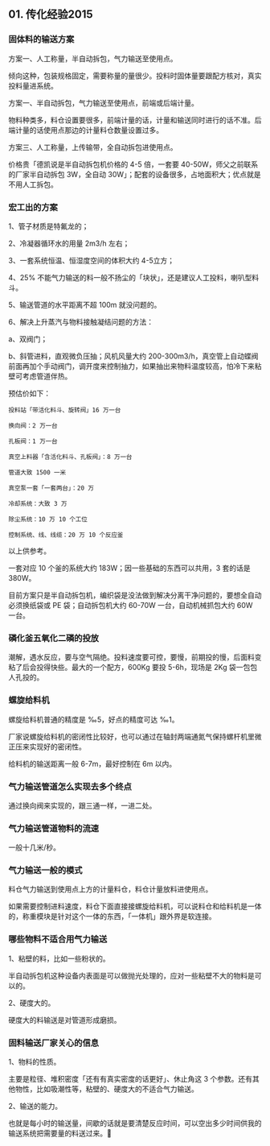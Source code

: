 ## 01. 传化经验2015

### 固体料的输送方案
方案一、人工称量，半自动拆包，气力输送至使用点。

倾向这种，包装规格固定，需要称量的量很少。投料时固体量要跟配方核对，真实投料量进系统。

方案一、半自动拆包，气力输送至使用点，前端或后端计量。

物料种类多，料仓设置要很多，前端计量的话，计量和输送同时进行的话不准。后端计量的话使用点那边的计量料仓数量设置过多。

方案三、人工称量，上传输带，全自动拆包进使用点。

价格贵「德凯说是半自动拆包机价格的 4-5 倍，一套要 40-50W，师父之前联系的厂家半自动拆包 3W，全自动 30W」；配套的设备很多，占地面积大；优点就是不用人工拆包。

### 宏工出的方案

1、管子材质是特氟龙的；

2、冷凝器循环水的用量 2m3/h 左右；

3、一套系统恒温、恒湿度空间的体积大约 4-5立方；

4、25% 不能气力输送的料一般不扬尘的「块状」，还是建议人工投料，喇叭型料斗。

5、输送管道的水平距离不超 100m 就没问题的。

6、解决上升蒸汽与物料接触凝结问题的方法：

a、双阀门；

b、斜管进料，直观微负压抽；风机风量大约 200-300m3/h，真空管上自动蝶阀前面再加个手动阀门，调开度来控制抽力，如果抽出来物料温度较高，怕冷下来粘壁可考虑管道伴热。

预估价如下：

```
投料站「带活化料斗、旋转阀」16 万一台

换向阀：2 万一台

孔板阀：1 万一台

真空上料器「含活化料斗、孔板阀」：8 万一台

管道大致 1500 一米

真空泵一套「一套两台」：20 万

冷却系统：大致 3 万

除尘系统：10 万 10 个工位

控制系统、线、线缆：20 万 10 个反应釜
```

以上供参考。

一套对应 10 个釜的系统大约 183W；因一些基础的东西可以共用，3 套的话是 380W。

目前方案只是半自动拆包机，编织袋是没法做到解决分离干净问题的，要想全自动必须换纸袋或 PE 袋；自动拆包机大约 60-70W 一台，自动机械抓包大约 60W 一台。

### 磷化釜五氧化二磷的投放

潮解，遇水反应，要与空气隔绝。投料速度要可控，要慢，前期投的慢，后面料变粘了后会投得快些。最大的一个配方，600Kg 要投 5-6h，现场是 2Kg 袋一包包人孔投的。

### 螺旋给料机

螺旋给料机普通的精度是 ‰5，好点的精度可达 ‰1。

厂家说螺旋给料机的密闭性比较好，也可以通过在轴封两端通氮气保持螺杆机里微正压来实现好的密闭性。

给料机的输送距离一般 6-7m，最好控制在 6m 以内。

### 气力输送管道怎么实现去多个终点

通过换向阀来实现的，跟三通一样，一进二处。

### 气力输送管道物料的流速

一般十几米/秒。

### 气力输送一般的模式

料仓气力输送到使用点上方的计量料仓，料仓计量放料进使用点。

如果需要控制进料速度，料仓下面直接接螺旋给料机，可以说料仓和给料机是一体的，称重模块是针对这个一体的东西，「一体机」跟外界是软连接。

### 哪些物料不适合用气力输送

1、粘壁的料，比如一些粉状的。

半自动拆包机这种设备内表面是可以做抛光处理的，应对一些粘壁不大的物料是可以的。

2、硬度大的。

硬度大的料输送是对管道形成磨损。

### 固料输送厂家关心的信息

1、物料的性质。

主要是粒径、堆积密度「还有有真实密度的话更好」、休止角这 3 个参数。还有其他物性，比如吸潮性等，粘壁的、硬度大的不适合气力输送。

2、输送的能力。

也就是每小时的输送量，间歇的话就是要清楚反应时间，可以空出多少时间供我的输送系统把需要量的料送过来。

